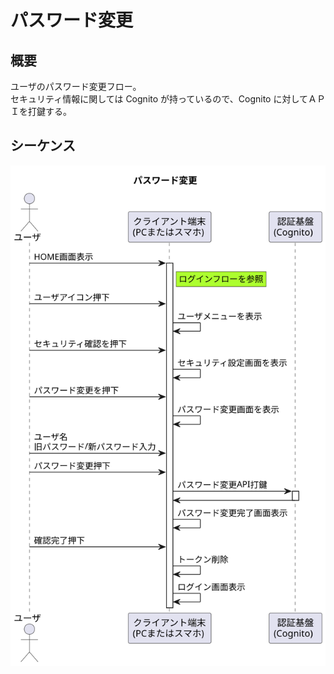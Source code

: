 # パスワード変更

## 概要

ユーザのパスワード変更フロー。  
セキュリティ情報に関しては Cognito が持っているので、Cognito に対してＡＰＩを打鍵する。

## シーケンス

![パスワード変更](./changePasswordFlow.svg)
